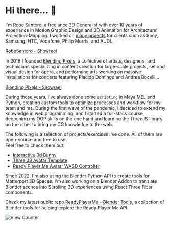 # Hi there... 👋

I'm [Robe Santoro](https://linktr.ee/robesantoro), a freelance 3D Generalist with over 10 years of experience in Motion Graphic Design and 3D Animation for Architectural Projection-Mapping. I worked on [many projects](https://vimeo.com/robesantoro/videos) for clients such as Sony, Samsung, HTC, Vodafone, Philip Morris, and AUDI...

[RobeSantoro - Showreel](https://user-images.githubusercontent.com/1170571/196966158-76a67dd2-b9cf-465c-9611-3a6ae68b4a8b.mp4)

In 2018 I founded [Blending Pixels](https://www.blendingpixels.com/), a collective of artists, designers, and technicians specializing in content creation for large-scale projects, set and visual design for opera, and performing arts working on massive installations for concerts featuring Placido Domingo and Andrea Bocelli...

[Blending Pixels - Showreel](https://user-images.githubusercontent.com/1170571/196964784-1d149396-b1f1-4626-85ad-d00c076e8e50.mp4)

During those years, I've always done some `scripting` in Maya MEL and Python, creating custom tools to optimize processes and workflow for my team and me. During the first wave of the pandemic, I decided to extend my knowledge in web programming, and I started a full-stack course, deepening my OOP skills on the one hand and learning the ThreeJS library on the other to bring my CG knowledge to the web.

The following is a selection of projects/exercises I've done. All of them are open-source and free to use.  
Feel free to check them out:

- [Interactive 3d Bunny](https://interactive-3d-bunny.vercel.app/)
- [Three JS Avatar Template](https://vite-three-js-avatar-template.vercel.app/)
- [Ready Player Me Avatar WASD Controller](https://three-js-avatar-controller.vercel.app/)

Since 2022, I'm also using the Blender Python API to create tools for Matterport 3D Spaces. I'm also working on a Blender Addon to translate Blender scenes into Scrolling 3D experiences using React Three Fiber components.

Check my latest public repo [ReadyPlayerMe - Blender Tools](https://github.com/RobeSantoro/ReadyPlayerMe-Blender-Tools), a collection of Blender tools for helping explore the Ready Player Me API.

![View Counter](https://komarev.com/ghpvc/?username=RobeSantoro&label=PROFILE+VIEWS&color=21525D)

